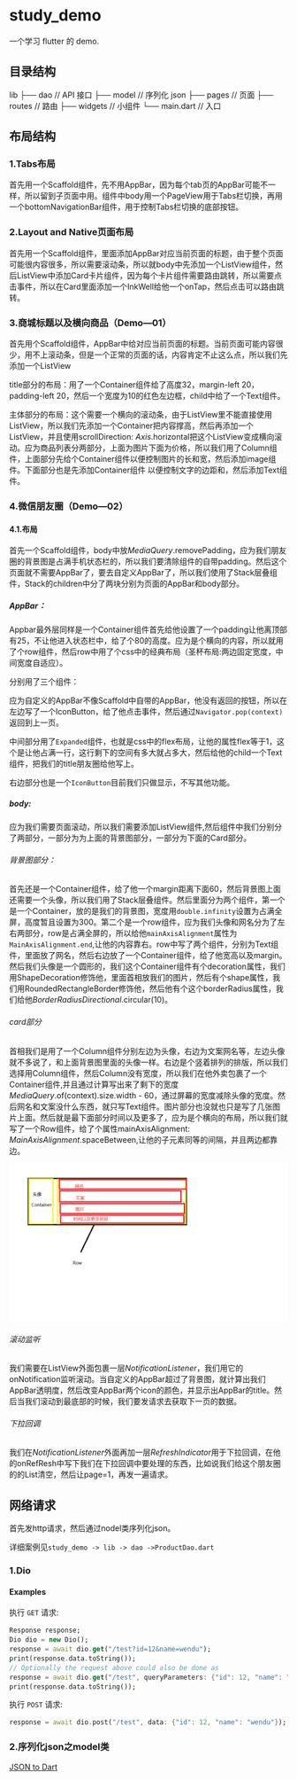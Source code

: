# study_demo

一个学习 flutter 的 demo.

## 目录结构

lib
├── dao // API 接口
├── model // 序列化 json
├── pages // 页面
├── routes // 路由
├── widgets // 小组件
└── main.dart // 入口

## 布局结构

### 1.Tabs布局

首先用一个Scaffold组件，先不用AppBar，因为每个tab页的AppBar可能不一样，所以留到子页面中用。组件中body用一个PageView用于Tabs栏切换，再用一个bottomNavigationBar组件，用于控制Tabs栏切换的底部按钮。

### 2.Layout and Native页面布局

首先用一个Scaffold组件，里面添加AppBar对应当前页面的标题，由于整个页面可能很内容很多，所以需要滚动条，所以就body中先添加一个ListView组件，然后ListView中添加Card卡片组件，因为每个卡片组件需要路由跳转，所以需要点击事件，所以在Card里面添加一个InkWell给他一个onTap，然后点击可以路由跳转。

### 3.商城标题以及横向商品（Demo—01）

首先用个Scaffold组件，AppBar中给对应当前页面的标题。当前页面可能内容很少，用不上滚动条，但是一个正常的页面的话，内容肯定不止这么点，所以我们先添加一个ListView

title部分的布局：用了一个Container组件给了高度32，margin-left 20，padding-left 20，然后一个宽度为10的红色左边框，child中给了一个Text组件。

主体部分的布局：这个需要一个横向的滚动条，由于ListView里不能直接使用ListView，所以我们先添加一个Container把内容撑高，然后再添加一个ListView，并且使用scrollDirection: *Axis*.horizontal把这个ListView变成横向滚动。应为商品列表分两部分，上面为图片下面为价格，所以我们用了Column组件，上面部分先给个Container组件以便控制图片的长和宽，然后添加image组件。下面部分也是先添加Container组件 以便控制文字的边距和，然后添加Text组件。

### 4.微信朋友圈（Demo—02）

#### 4.1.布局

首先一个Scaffold组件，body中放*MediaQuery*.removePadding，应为我们朋友圈的背景图是占满手机状态栏的，所以我们要清除组件的自带padding。然后这个页面就不需要AppBar了，要去自定义AppBar了，所以我们使用了Stack层叠组件，Stack的children中分了两块分别为页面的AppBar和body部分。

##### AppBar：

Appbar最外层同样是一个Container组件首先给他设置了一个padding让他离顶部有25，不让他进入状态栏中，给了个80的高度。应为是个横向的内容，所以就用了个row组件，然后row中用了个css中的经典布局（圣杯布局:两边固定宽度，中间宽度自适应）。

分别用了三个组件：

应为自定义的AppBar不像Scaffold中自带的AppBar，他没有返回的按钮，所以在左边写了一个IconButton，给了他点击事件，然后通过`Navigator.pop(context)`返回到上一页。

中间部分用了`Expanded`组件，也就是css中的flex布局，让他的属性flex等于1，这个是让他占满一行，这行剩下的空间有多大就占多大，然后给他的child一个Text组件，把我们的title朋友圈给他写上。

右边部分也是一个`IconButton`目前我们只做显示，不写其他功能。

##### body:

应为我们需要页面滚动，所以我们需要添加ListView组件,然后组件中我们分别分了两部分，一部分为为上面的背景图部分，一部分为下面的Card部分。

###### 背景图部分：

首先还是一个Container组件，给了他一个margin距离下面60，然后背景图上面还需要一个头像，所以我们用了Stack层叠组件。然后里面分为两个组件，第一个是一个Container，放的是我们的背景图，宽度用`double.infinity`设置为占满全屏，高度暂且设置为300。第二个是一个row组件，应为我们头像和网名分为了左右两部分，row是占满全屏的，所以给他`mainAxisAlignment`属性为`MainAxisAlignment.end`,让他的内容靠右。row中写了两个组件，分别为Text组件，里面放了网名，然后右边放了一个Container组件，给了他宽高以及margin。然后我们头像是一个圆形的，我们这个Container组件有个decoration属性，我们用ShapeDecoration修饰他，里面首相放我们的图片，然后有个shape属性，我们用RoundedRectangleBorder修饰他，然后他有个这个borderRadius属性，我们给他*BorderRadiusDirectional*.circular(10)。

###### card部分

首相我们是用了一个Column组件分别左边为头像，右边为文案网名等，左边头像就不多说了，和上面背景图里面的头像一样。右边是个竖着排列的排版，所以我们选择用Column组件，然后Column没有宽度，所以我们在他外卖包裹了一个Container组件,并且通过计算写出来了剩下的宽度 *MediaQuery*.of(context).size.width - 60，通过屏幕的宽度减除头像的宽度。然后网名和文案没什么东西，就只写Text组件。图片部分也没就也只是写了几张图片上面。然后就是最下面部分时间以及更多了，应为是个横向的布局，所以我们就写了一个Row组件，给了个属性mainAxisAlignment: *MainAxisAlignment*.spaceBetween,让他的子元素同等的间隔，并且两边都靠边。

![无标题](Card部分布局.png)

###### 滚动监听

我们需要在ListView外面包裹一层*NotificationListener*，我们用它的onNotification监听滚动。当自定义的AppBar超过了背景图，就计算出我们AppBar透明度，然后改变AppBar两个icon的颜色，并显示出AppBar的title。然后当我们滚动到最底部的时候，我们要发请求去获取下一页的数据。

###### 下拉回调

我们在*NotificationListener*外面再加一层*RefreshIndicator*用于下拉回调，在他的onRefResh中写下我们在下拉回调中要处理的东西，比如说我们给这个朋友圈的的List清空，然后让page=1，再发一遍请求。

## 网络请求

首先发http请求，然后通过nodel类序列化json。

详细案例见`study_demo -> lib -> dao ->ProductDao.dart`

### 1.Dio

#### Examples 

执行 `GET` 请求:

```dart
Response response;
Dio dio = new Dio();
response = await dio.get("/test?id=12&name=wendu");
print(response.data.toString());
// Optionally the request above could also be done as
response = await dio.get("/test", queryParameters: {"id": 12, "name": "wendu"});
print(response.data.toString());
```

执行 `POST`  请求:

```dart
response = await dio.post("/test", data: {"id": 12, "name": "wendu"});
```

### 2.序列化json之model类

[JSON to Dart](https://javiercbk.github.io/json_to_dart/)